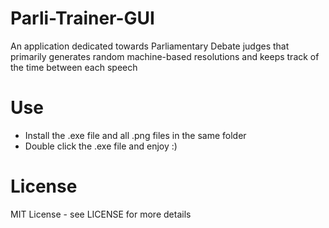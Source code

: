 # Parli-Trainer-GUI
An application dedicated towards Parliamentary Debate judges that primarily generates random machine-based resolutions and keeps track of the time between each speech

# Use
- Install the .exe file and all .png files in the same folder
- Double click the .exe file and enjoy :)

# License
MIT License - see LICENSE for more details
